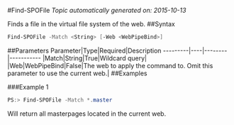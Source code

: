 #Find-SPOFile
*Topic automatically generated on: 2015-10-13*

Finds a file in the virtual file system of the web.
##Syntax
```powershell
Find-SPOFile -Match <String> [-Web <WebPipeBind>]
```


##Parameters
Parameter|Type|Required|Description
---------|----|--------|-----------
|Match|String|True|Wildcard query|
|Web|WebPipeBind|False|The web to apply the command to. Omit this parameter to use the current web.|
##Examples

###Example 1
```powershell
PS:> Find-SPOFile -Match *.master
```
Will return all masterpages located in the current web.
